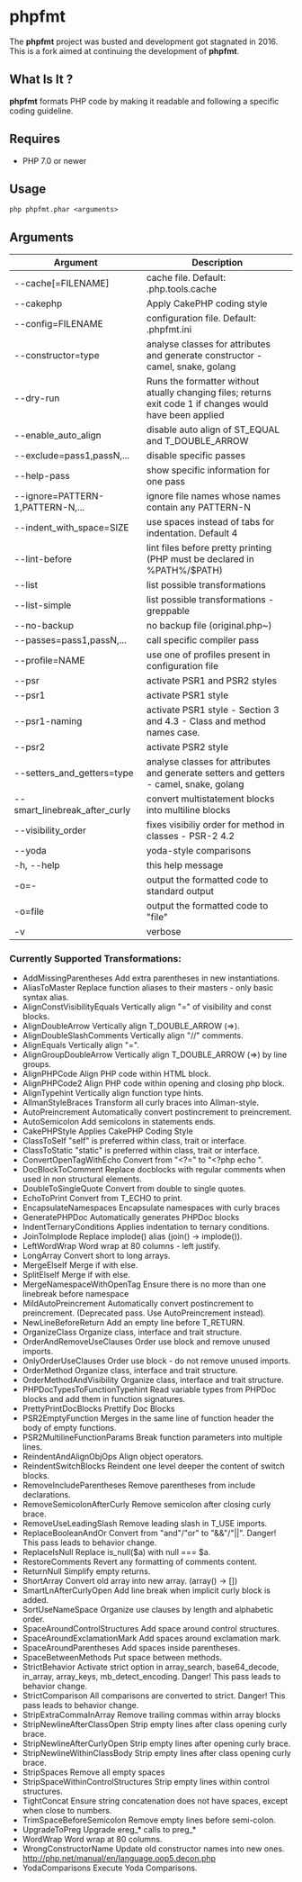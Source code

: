 # phpfmt

The **phpfmt** project was busted and development got stagnated in 2016. This is a fork aimed at continuing the development of **phpfmt**.

## What Is It ?

**phpfmt** formats PHP code by making it readable and following a specific coding guideline.

## Requires

* PHP 7.0 or newer

## Usage

```
php phpfmt.phar <arguments>
```

## Arguments

| Argument | Description |
| -------- | ----------- |
| --cache[=FILENAME] | cache file. Default: .php.tools.cache |
| --cakephp | Apply CakePHP coding style |
| --config=FILENAME | configuration file. Default: .phpfmt.ini |
| --constructor=type | analyse classes for attributes and generate constructor - camel, snake, golang |
| --dry-run | Runs the formatter without atually changing files; returns exit code 1 if changes would have been applied |
| --enable_auto_align | disable auto align of ST_EQUAL and T_DOUBLE_ARROW |
| --exclude=pass1,passN,... | disable specific passes |
| --help-pass | show specific information for one pass |
| --ignore=PATTERN-1,PATTERN-N,... | ignore file names whose names contain any PATTERN-N |
| --indent_with_space=SIZE | use spaces instead of tabs for indentation. Default 4 |
| --lint-before | lint files before pretty printing (PHP must be declared in %PATH%/$PATH) |
| --list | list possible transformations |
| --list-simple | list possible transformations - greppable |
| --no-backup | no backup file (original.php~) |
| --passes=pass1,passN,... | call specific compiler pass |
| --profile=NAME | use one of profiles present in configuration file |
| --psr | activate PSR1 and PSR2 styles |
| --psr1 | activate PSR1 style |
| --psr1-naming | activate PSR1 style - Section 3 and 4.3 - Class and method names case. |
| --psr2 | activate PSR2 style |
| --setters_and_getters=type | analyse classes for attributes and generate setters and getters - camel, snake, golang |
| --smart_linebreak_after_curly | convert multistatement blocks into multiline blocks |
| --visibility_order | fixes visibiliy order for method in classes - PSR-2 4.2 |
| --yoda | yoda-style comparisons |
| -h, --help | this help message |
| -o=- | output the formatted code to standard output |
| -o=file | output the formatted code to "file" |
| -v | verbose |


### Currently Supported Transformations:

 * AddMissingParentheses             Add extra parentheses in new instantiations.
 * AliasToMaster                     Replace function aliases to their masters - only basic syntax alias.
 * AlignConstVisibilityEquals        Vertically align "=" of visibility and const blocks.
 * AlignDoubleArrow                  Vertically align T_DOUBLE_ARROW (=>).
 * AlignDoubleSlashComments          Vertically align "//" comments.
 * AlignEquals                       Vertically align "=".
 * AlignGroupDoubleArrow             Vertically align T_DOUBLE_ARROW (=>) by line groups.
 * AlignPHPCode                      Align PHP code within HTML block.
 * AlignPHPCode2                     Align PHP code within opening and closing php block.
 * AlignTypehint                     Vertically align function type hints.
 * AllmanStyleBraces                 Transform all curly braces into Allman-style.
 * AutoPreincrement                  Automatically convert postincrement to preincrement.
 * AutoSemicolon                     Add semicolons in statements ends.
 * CakePHPStyle                      Applies CakePHP Coding Style
 * ClassToSelf                       "self" is preferred within class, trait or interface.
 * ClassToStatic                     "static" is preferred within class, trait or interface.
 * ConvertOpenTagWithEcho            Convert from "<?=" to "<?php echo ".
 * DocBlockToComment                 Replace docblocks with regular comments when used in non structural elements.
 * DoubleToSingleQuote               Convert from double to single quotes.
 * EchoToPrint                       Convert from T_ECHO to print.
 * EncapsulateNamespaces             Encapsulate namespaces with curly braces
 * GeneratePHPDoc                    Automatically generates PHPDoc blocks
 * IndentTernaryConditions           Applies indentation to ternary conditions.
 * JoinToImplode                     Replace implode() alias (join() -> implode()).
 * LeftWordWrap                      Word wrap at 80 columns - left justify.
 * LongArray                         Convert short to long arrays.
 * MergeElseIf                       Merge if with else.
 * SplitElseIf                       Merge if with else.
 * MergeNamespaceWithOpenTag         Ensure there is no more than one linebreak before namespace
 * MildAutoPreincrement              Automatically convert postincrement to preincrement. (Deprecated pass. Use AutoPreincrement instead).
 * NewLineBeforeReturn               Add an empty line before T_RETURN.
 * OrganizeClass                     Organize class, interface and trait structure.
 * OrderAndRemoveUseClauses          Order use block and remove unused imports.
 * OnlyOrderUseClauses               Order use block - do not remove unused imports.
 * OrderMethod                       Organize class, interface and trait structure.
 * OrderMethodAndVisibility          Organize class, interface and trait structure.
 * PHPDocTypesToFunctionTypehint     Read variable types from PHPDoc blocks and add them in function signatures.
 * PrettyPrintDocBlocks              Prettify Doc Blocks
 * PSR2EmptyFunction                 Merges in the same line of function header the body of empty functions.
 * PSR2MultilineFunctionParams       Break function parameters into multiple lines.
 * ReindentAndAlignObjOps            Align object operators.
 * ReindentSwitchBlocks              Reindent one level deeper the content of switch blocks.
 * RemoveIncludeParentheses          Remove parentheses from include declarations.
 * RemoveSemicolonAfterCurly         Remove semicolon after closing curly brace.
 * RemoveUseLeadingSlash             Remove leading slash in T_USE imports.
 * ReplaceBooleanAndOr               Convert from "and"/"or" to "&&"/"||". Danger! This pass leads to behavior change.
 * ReplaceIsNull                     Replace is_null($a) with null === $a.
 * RestoreComments                   Revert any formatting of comments content.
 * ReturnNull                        Simplify empty returns.
 * ShortArray                        Convert old array into new array. (array() -> [])
 * SmartLnAfterCurlyOpen             Add line break when implicit curly block is added.
 * SortUseNameSpace                  Organize use clauses by length and alphabetic order.
 * SpaceAroundControlStructures      Add space around control structures.
 * SpaceAroundExclamationMark        Add spaces around exclamation mark.
 * SpaceAroundParentheses            Add spaces inside parentheses.
 * SpaceBetweenMethods               Put space between methods.
 * StrictBehavior                    Activate strict option in array_search, base64_decode, in_array, array_keys, mb_detect_encoding. Danger! This pass leads to behavior change.
 * StrictComparison                  All comparisons are converted to strict. Danger! This pass leads to behavior change.
 * StripExtraCommaInArray            Remove trailing commas within array blocks
 * StripNewlineAfterClassOpen        Strip empty lines after class opening curly brace.
 * StripNewlineAfterCurlyOpen        Strip empty lines after opening curly brace.
 * StripNewlineWithinClassBody       Strip empty lines after class opening curly brace.
 * StripSpaces                       Remove all empty spaces
 * StripSpaceWithinControlStructures Strip empty lines within control structures.
 * TightConcat                       Ensure string concatenation does not have spaces, except when close to numbers.
 * TrimSpaceBeforeSemicolon          Remove empty lines before semi-colon.
 * UpgradeToPreg                     Upgrade ereg_* calls to preg_*
 * WordWrap                          Word wrap at 80 columns.
 * WrongConstructorName              Update old constructor names into new ones. http://php.net/manual/en/language.oop5.decon.php
 * YodaComparisons                   Execute Yoda Comparisons.
